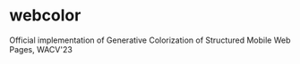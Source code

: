 # webcolor
Official implementation of Generative Colorization of Structured Mobile Web Pages, WACV'23
